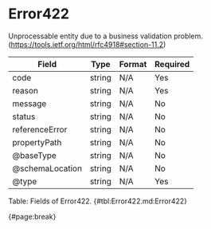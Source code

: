 <!--
    ATTENTION: This file was generated via gradle!
               Do NOT manually edit this file! Any such changes will be overwritten!
-->

# Error422

Unprocessable entity due to a business validation problem.
(https://tools.ietf.org/html/rfc4918#section-11.2)

| Field | Type | Format | Required |
| ------- | ------- | ------- | --- |
| code | string | N/A | Yes |
| reason | string | N/A | Yes |
| message | string | N/A | No |
| status | string | N/A | No |
| referenceError | string | N/A | No |
| propertyPath | string | N/A | No |
| @baseType | string | N/A | No |
| @schemaLocation | string | N/A | No |
| @type | string | N/A | Yes |

Table: Fields of Error422. {#tbl:Error422.md:Error422}

{#page:break}
